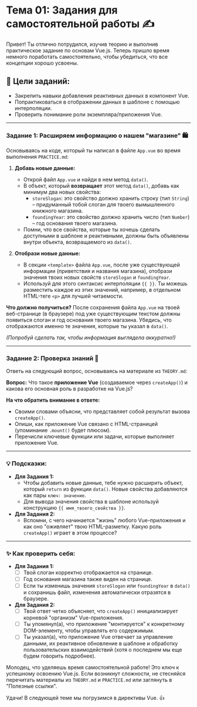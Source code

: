 # Тема 01: Задания для самостоятельной работы ✍️

Привет! Ты отлично потрудился, изучив теорию и выполнив практическое задание по основам Vue.js. Теперь пришло время немного поработать самостоятельно, чтобы убедиться, что все концепции хорошо усвоены.

## 🎯 Цели заданий:

* Закрепить навыки добавления реактивных данных в компонент Vue.
* Попрактиковаться в отображении данных в шаблоне с помощью интерполяции.
* Проверить понимание роли экземпляра/приложения Vue.

---

### Задание 1: Расширяем информацию о нашем "магазине" 🛍️

Основываясь на коде, который ты написал в файле `App.vue` во время выполнения `PRACTICE.md`:

1.  **Добавь новые данные:**
    * Открой файл `App.vue` и найди в нем метод `data()`.
    * В объект, который **возвращает** этот метод `data()`, добавь как минимум два новых свойства:
        * `storeSlogan`: это свойство должно хранить строку (тип `String`) – придуманный тобой слоган для твоего вымышленного книжного магазина.
        * `foundingYear`: это свойство должно хранить число (тип `Number`) – год основания твоего магазина.
    * Помни, что все свойства, которые ты хочешь сделать доступными в шаблоне и реактивными, должны быть объявлены внутри объекта, возвращаемого из `data()`.

2.  **Отобрази новые данные:**
    * В секции `<template>` файла `App.vue`, после уже существующей информации (приветствия и названия магазина), отобрази значения твоих новых свойств `storeSlogan` и `foundingYear`.
    * Используй для этого синтаксис интерполяции `{{ }}`. Ты можешь разместить каждое из этих значений, например, в отдельном HTML-теге `<p>` для лучшей читаемости.

**Что должно получиться?**
После сохранения файла `App.vue` на твоей веб-странице (в браузере) под уже существующим текстом должны появиться слоган и год основания твоего магазина. Убедись, что отображаются именно те значения, которые ты указал в `data()`.

*(Попробуй сделать так, чтобы информация выглядела аккуратно!)*

---

### Задание 2: Проверка знаний 🧠

Ответь на следующий вопрос, основываясь на материале из `THEORY.md`:

**Вопрос:** Что такое **приложение Vue** (создаваемое через `createApp()`) и какова его основная роль в разработке на Vue.js?

**На что обратить внимание в ответе:**
* Своими словами объясни, что представляет собой результат вызова `createApp()`.
* Опиши, как приложение Vue связано с HTML-страницей (упоминание `.mount()` будет плюсом).
* Перечисли ключевые функции или задачи, которые выполняет приложение Vue.

---
### 💡 Подсказки:

* **Для Задания 1:**
    * Чтобы добавить новые данные, тебе нужно расширить объект, который `return` из функции `data()`. Новые свойства добавляются как пары `ключ: значение`.
    * Для вывода значения свойства в шаблоне используй конструкцию `{{ имя_твоего_свойства }}`.
* **Для Задания 2:**
    * Вспомни, с чего начинается "жизнь" любого Vue-приложения и как оно "оживляет" твою HTML-разметку. Какую роль `createApp()` играет в этом процессе?

---

### ✨ Как проверить себя:

* **Для Задания 1:**
    * [ ] Твой слоган корректно отображается на странице.
    * [ ] Год основания магазина также виден на странице.
    * [ ] Если ты изменишь значения `storeSlogan` или `foundingYear` в `data()` и сохранишь файл, изменения автоматически отразятся в браузере.

* **Для Задания 2:**
    * [ ] Твой ответ четко объясняет, что `createApp()` инициализирует корневой "организм" Vue-приложения.
    * [ ] Ты упомянул(а), что приложение "монтируется" к конкретному DOM-элементу, чтобы управлять его содержимым.
    * [ ] Ты указал(а), что приложение Vue отвечает за управление данными, их реактивное обновление в шаблоне и обработку пользовательских взаимодействий (хотя о последнем мы еще будем говорить подробнее).

Молодец, что уделяешь время самостоятельной работе! Это ключ к успешному освоению Vue.js. Если возникнут сложности, не стесняйся перечитать материалы из `THEORY.md` и `PRACTICE.md` или заглянуть в "Полезные ссылки".

Удачи! В следующей теме мы погрузимся в директивы Vue. 👍